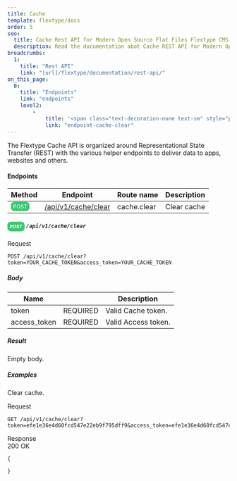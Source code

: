 ```yaml
---
title: Cache
template: flextype/docs
order: 5
seo:
  title: Cache Rest API for Modern Open Source Flat Files Flextype CMS
  description: Read the documentation abot Cache REST API for Modern Open Source Flat Files Flextype CMS
breadcrumbs:
  1:
    title: "Rest API"
    link: "[url]/flextype/documentation/rest-api/"
on_this_page:
  0:
    title: "Endpoints"
    link: "endpoints"
    level2:
        -
            title: '<span class="text-decoration-none text-sm" style="padding: 3px 5px; font-size: 0.75em; opacity: .9; border-radius: 0.5rem; background: rgb(34 197 94); color: white;">POST</span> Clear cache'
            link: "endpoint-cache-clear"
---
```


The Flextype Cache API is organized around Representational State Transfer (REST) with the various helper endpoints to deliver data to apps, websites and others. 

#### <a name="endpoints"></a> Endpoints

<table>
    <thead>
        <tr>
            <th>Method</th>
            <th>Endpoint</th>
            <th>Route name</th>
            <th>Description</th>
        </tr>
    </thead>
    <tbody>
        <tr>
            <td><span class="text-decoration-none text-sm" style="padding: 3px 5px; font-size: 0.75em; opacity: .9; border-radius: 0.5rem; background: rgb(34 197 94); color: white;">POST</span></td>
            <td><a href="#endpoint-cache-clear">/api/v1/cache/clear</a></td>
            <td>cache.clear</td>
            <td>Clear cache</td>
        </tr>
    </tbody>
</table>

##### <a name="endpoint-cache-clear"></a> <span class="text-decoration-none text-sm" style="padding: 4.5px 5px; font-size: 0.75em; opacity: .9; border-radius: 0.5rem; background: rgb(34 197 94); color: white;">POST</span> `/api/v1/cache/clear`

<div class="file-header">Request</div>

```
POST /api/v1/cache/clear?token=YOUR_CACHE_TOKEN&access_token=YOUR_CACHE_TOKEN
```

##### Body

<table>
    <thead>
        <tr>
            <th>Name</th>
            <th></th>
            <th>Description</th>
        </tr>
    </thead>
    <tbody>
        <tr>
            <td>token</td>
            <td>REQUIRED</td>
            <td>Valid Cache token.</td>
        </tr>
        <tr>
            <td>access_token</td>
            <td>REQUIRED</td>
            <td>Valid Access token.</td>
        </tr>
    </tbody>
</table>

##### Result

Empty body.

##### Examples

Clear cache.

<div class="file-header">Request</div>

```
GET /api/v1/cache/clear?token=efe1e36e4d60fcd547e22eb9f795dff9&access_token=efe1e36e4d60fcd547e22eb9f795dff9
```

<div class="file-header flex justify-between"><div>Response</div> <div class="text-right">200 OK</div></div>

```
{

}
```